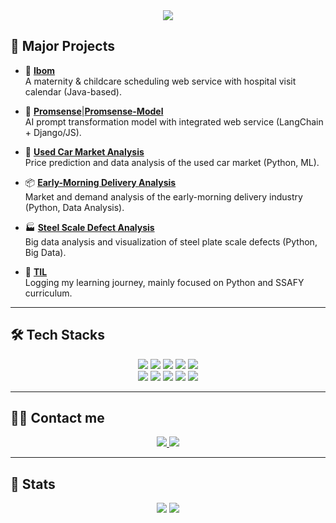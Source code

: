 <div align="center">
  <img src="https://capsule-render.vercel.app/api?type=waving&color=gradient&height=200&text=SEORIN's%20GITHUB&animation=fadeIn&fontColor=ffffff&fontSize=50" />
</div>

## 📌 Major Projects  

- 📱 [**Ibom**](https://github.com/Seorins/Ibom)  
  A maternity & childcare scheduling web service with hospital visit calendar (Java-based).  

- 🎯 [**Promsense**](https://github.com/Seorins/Promsense)|[**Promsense-Model**](https://github.com/Seorins/Promsense-model)<br>
  AI prompt transformation model with integrated web service (LangChain + Django/JS).  

- 🚗 [**Used Car Market Analysis**](https://github.com/Seorins/used-car-market-analysis)  
  Price prediction and data analysis of the used car market (Python, ML).  

- 📦 [**Early-Morning Delivery Analysis**](https://github.com/Seorins/early-delivery-market-analysis)  
  Market and demand analysis of the early-morning delivery industry (Python, Data Analysis).  

- 🏭 [**Steel Scale Defect Analysis**](https://github.com/Seorins/steel-scale-defect-analysis)  
  Big data analysis and visualization of steel plate scale defects (Python, Big Data).  

- 📘 [**TIL**](https://github.com/Seorins/TIL)  
  Logging my learning journey, mainly focused on Python and SSAFY curriculum.  

---

## 🛠️ Tech Stacks  

<div align="center">
  <img src="https://img.shields.io/badge/Java-007396?style=for-the-badge&logo=Java&logoColor=white">
  <img src="https://img.shields.io/badge/Python-3776AB?style=for-the-badge&logo=Python&logoColor=white">
  <img src="https://img.shields.io/badge/Javascript-F7DF1E?style=for-the-badge&logo=Javascript&logoColor=white">
  <img src="https://img.shields.io/badge/HTML5-E34F26?style=for-the-badge&logo=HTML5&logoColor=white">
  <img src="https://img.shields.io/badge/CSS3-1572B6?style=for-the-badge&logo=CSS3&logoColor=white">
  <br/>
  <img src="https://img.shields.io/badge/Spring-6DB33F?style=for-the-badge&logo=Spring&logoColor=white">
  <img src="https://img.shields.io/badge/Django-092E20?style=for-the-badge&logo=Django&logoColor=white">
  <img src="https://img.shields.io/badge/MySQL-4479A1?style=for-the-badge&logo=MySQL&logoColor=white">
  <img src="https://img.shields.io/badge/Tensorflow-FF6F00?style=for-the-badge&logo=Tensorflow&logoColor=white">
  <img src="https://img.shields.io/badge/Apache Tomcat-F8DC75?style=for-the-badge&logo=ApacheTomcat&logoColor=white">
</div>

---

## 🧑‍💻 Contact me  

<div align="center">
  <a href="https://blog.naver.com/seol1n_">
    <img src="https://img.shields.io/badge/Naver-03C75A?style=for-the-badge&logo=Naver&logoColor=white">
  </a>
  <a href="mailto:tjfls295@gmail.com">
    <img src="https://img.shields.io/badge/Gmail-EA4335?style=for-the-badge&logo=Gmail&logoColor=white">
  </a>
</div>  

---

## 🏅 Stats  

<div align="center">
  <img src="https://github-readme-stats.vercel.app/api?username=seorins&bg_color=180,1e223e,00000000&title_color=fffaff&text_color=fffaff"/>
  <img src="https://github-readme-stats.vercel.app/api/top-langs/?username=seorins&layout=compact&bg_color=180,1e223e,00000000&title_color=fffaff&text_color=fffaff"/>
</div>
